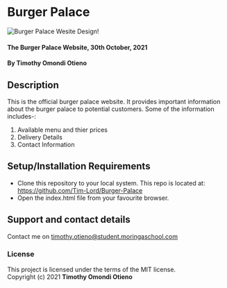 # Burger Palace

![Burger Palace Wesite Design!](/assets/images/Project.png "Burger Palace Website Design")

#### The Burger Palace Website, 30th October, 2021

#### By **Timothy Omondi Otieno**

## Description

This is the official burger palace website. It provides important information about the burger palace to potential customers. Some of the information includes-:

1. Available menu and thier prices
2. Delivery Details
3. Contact Information

## Setup/Installation Requirements

- Clone this repository to your local system. This repo is located at: <https://github.com/Tim-Lord/Burger-Palace>
- Open the index.html file from your favourite browser.

## Support and contact details

Contact me on <timothy.otieno@student.moringaschool.com>

### License

This project is licensed under the terms of the MIT license.<br>
Copyright (c) 2021 **Timothy Omondi Otieno**
